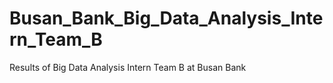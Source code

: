 # Busan_Bank_Big_Data_Analysis_Intern_Team_B
Results of Big Data Analysis Intern Team B at Busan Bank
